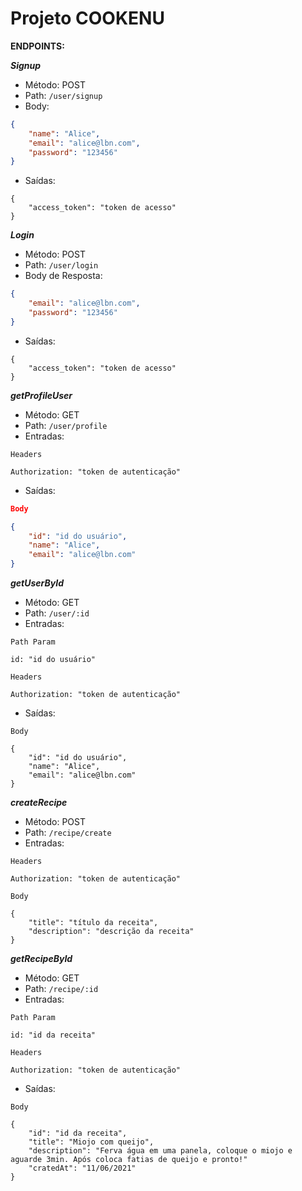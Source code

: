 # Projeto COOKENU

**ENDPOINTS:**

***Signup***
- Método: POST
- Path: `/user/signup`
- Body:

```json
{
	"name": "Alice",
	"email": "alice@lbn.com",
	"password": "123456"
}
````

- Saídas:
````
{
	"access_token": "token de acesso"
}
````


***Login***

- Método: POST
- Path: `/user/login`
- Body de Resposta:

```json
{
	"email": "alice@lbn.com",
	"password": "123456"
}
```
- Saídas:

````
{
	"access_token": "token de acesso"
}
````

***getProfileUser***

- Método: GET
- Path: `/user/profile`
- Entradas:
````
Headers

Authorization: "token de autenticação"
````

- Saídas:

```json
Body

{
	"id": "id do usuário",
	"name": "Alice",
	"email": "alice@lbn.com"
}
```


***getUserById***

- Método: GET
- Path: `/user/:id`
- Entradas:
````
Path Param

id: "id do usuário"

Headers

Authorization: "token de autenticação"
`````

- Saídas: 

`````
Body

{
	"id": "id do usuário",
	"name": "Alice",
	"email": "alice@lbn.com"
}
`````


***createRecipe***

- Método: POST
- Path: `/recipe/create`
- Entradas:

````
Headers

Authorization: "token de autenticação"

Body

{
	"title": "título da receita",
	"description": "descrição da receita"
}
`````

***getRecipeById***

- Método: GET
- Path: `/recipe/:id`
- Entradas:

````
Path Param

id: "id da receita"

Headers

Authorization: "token de autenticação"
`````

- Saídas: 

````
Body

{
	"id": "id da receita",
	"title": "Miojo com queijo",
	"description": "Ferva água em uma panela, coloque o miojo e aguarde 3min. Após coloca fatias de queijo e pronto!"
	"cratedAt": "11/06/2021"
}
`````
